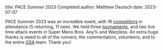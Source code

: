 title: PACE Summer 2023 Completed
author: Matthew Deutsch
date: 2023-07-07

PACE Summer 2023 was an incredible event, with 16 [competitors](/persons) in attendance (5 returning, 11 new).
We held three [tournaments](/tournaments), and two live time attack events in Super Mario Bros. Any% and Warpless.
An extra huge thanks is owed to all of the runners, the commentators, volunteers, and to the entire [GSA](https://twitch.tv/speedrun) team.
Thank you!

